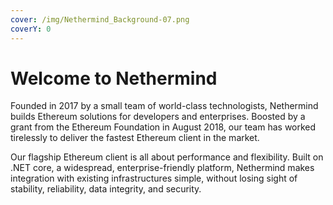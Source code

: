 ```yaml
---
cover: /img/Nethermind_Background-07.png
coverY: 0
---
```


# Welcome to Nethermind

Founded in 2017 by a small team of world-class technologists, Nethermind builds Ethereum solutions for developers and enterprises. Boosted by a grant from the Ethereum Foundation in August 2018, our team has worked tirelessly to deliver the fastest Ethereum client in the market.&#x20;

Our flagship Ethereum client is all about performance and flexibility. Built on .NET core, a widespread, enterprise-friendly platform, Nethermind makes integration with existing infrastructures simple, without losing sight of stability, reliability, data integrity, and security.
